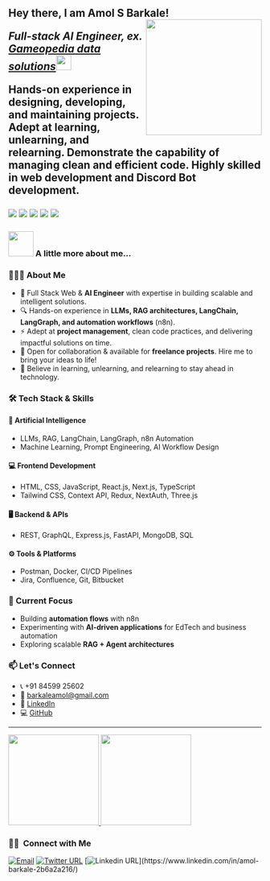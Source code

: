 <h2>Hey there, I am Amol S Barkale! 
<!--  <img src="https://media.giphy.com/media/12oufCB0MyZ1Go/giphy.gif" width="50"></h2> -->
<img align='right' src="https://media.giphy.com/media/M9gbBd9nbDrOTu1Mqx/giphy.gif" width="230">
<p><em>Full-stack AI Engineer, ex. <a href="https://www.gameopedia.com/">Gameopedia data solutions</a><img src="https://media.giphy.com/media/WUlplcMpOCEmTGBtBW/giphy.gif" width="30"> 
</em></p>





 Hands-on experience in designing, developing, and maintaining projects.
 Adept at learning, unlearning, and relearning. Demonstrate the capability of managing clean and efficient code.
 Highly skilled in web development and Discord Bot development.
 
<p>
<img src="https://img.shields.io/badge/JS-Javascript-red"/>
<img src="https://img.shields.io/badge/React-React-blue"/>
<img src="https://img.shields.io/badge/Next-Next-green"/>
<img src="https://img.shields.io/badge/express-Express-blueviolet"/>
<img src="https://img.shields.io/badge/Mongodb-mongodb-brightgreen"/>
</p>


### <img src="https://media.giphy.com/media/VgCDAzcKvsR6OM0uWg/giphy.gif" width="50"> A little more about me...  

### 👨🏻‍💻 About Me  
- 🚀 Full Stack Web & **AI Engineer** with expertise in building scalable and intelligent solutions.  
- 🔍 Hands-on experience in **LLMs, RAG architectures, LangChain, LangGraph, and automation workflows** (n8n).  
- ⚡ Adept at **project management**, clean code practices, and delivering impactful solutions on time.  
- 🤝 Open for collaboration & available for **freelance projects**. Hire me to bring your ideas to life!  
- 🔄 Believe in learning, unlearning, and relearning to stay ahead in technology.

### 🛠️ Tech Stack & Skills  

#### 🤖 Artificial Intelligence  
- LLMs, RAG, LangChain, LangGraph, n8n Automation  
- Machine Learning, Prompt Engineering, AI Workflow Design  

#### 💻 Frontend Development  
- HTML, CSS, JavaScript, React.js, Next.js, TypeScript  
- Tailwind CSS, Context API, Redux, NextAuth, Three.js  

#### 🖥️ Backend & APIs  
- REST, GraphQL, Express.js, FastAPI, MongoDB, SQL

#### ⚙️ Tools & Platforms  
- Postman, Docker, CI/CD Pipelines  
- Jira, Confluence, Git, Bitbucket

### 📌 Current Focus  
- Building **automation flows** with n8n  
- Experimenting with **AI-driven applications** for EdTech and business automation  
- Exploring scalable **RAG + Agent architectures**

### 📫 Let's Connect  
- 📞 +91 84599 25602  
- 📧 barkaleamol@gmail.com  
- 🔗 [LinkedIn]([https://linkedin.com/in/amol-barkale](https://www.linkedin.com/in/amol-barkale/))  
- 💻 [GitHub]([https://github.com/amolbarkale](https://github.com/amolbarkale)) 

---
 
<a width="50%" margin="auto" href="https://github.com/AVS1508">
  <img height="180em" src="https://github-readme-stats.vercel.app/api?username=amolbarkale&theme=buefy&show_icons=true" />
  <img height="180em" src="https://github-readme-stats.vercel.app/api/top-langs/?username=amolbarkale&theme=buefy&layout=compact" />
</a>



<h3> 🤝🏻 &nbsp;Connect with Me </h3>

<a href="mailto:barkaleamol@gmail.com"><img alt="Email" src="https://img.shields.io/badge/Email-barkaleamol@gmail.com-blue?style=flat-square&logo=gmail"></a>
[![Twitter URL](https://img.shields.io/twitter/url/https/twitter.com/bukotsunikki.svg?style=social&label=connect%20%40barkale_amol)](https://twitter.com/barkale_amol)
[![Linkedin URL](https://img.shields.io/badge/-Linkedin-blue?style=flat-square&logo=Linkedin&logoColor=white&link=[https://www.linkedin.com/in/amol-barkale-2b6a2a216/](https://www.linkedin.com/in/amol-barkale/))](https://www.linkedin.com/in/amol-barkale-2b6a2a216/)
